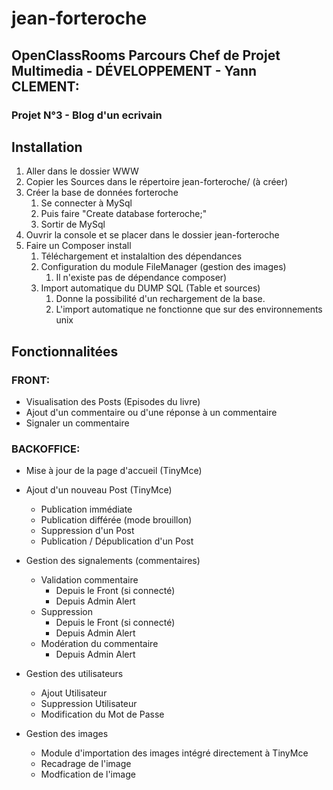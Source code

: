 # jean-forteroche
## OpenClassRooms Parcours Chef de Projet Multimedia - DÉVELOPPEMENT - Yann CLEMENT:
### Projet N°3 - Blog d'un ecrivain 

## Installation
1. Aller dans le dossier WWW
2. Copier les Sources dans le répertoire jean-forteroche/ (à créer)
3. Créer la base de données forteroche
    1. Se connecter à MySql
    2. Puis faire "Create database forteroche;"
    3. Sortir de MySql
4. Ouvrir la console et se placer dans le dossier jean-forteroche
5. Faire un Composer install
    1. Téléchargement et instalaltion des dépendances
    2. Configuration du module FileManager (gestion des images)
        1. Il n'existe pas de dépendance composer)
    3. Import automatique du DUMP SQL (Table et sources)
        1. Donne la possibilité d'un rechargement de la base.
        2. L'import automatique ne fonctionne que sur des environnements unix

## Fonctionnalitées

### FRONT:
- Visualisation des Posts (Episodes du livre)
- Ajout d'un commentaire ou d'une réponse à un commentaire
- Signaler un commentaire

### BACKOFFICE:
- Mise à jour de la page d'accueil (TinyMce)
- Ajout d'un nouveau Post (TinyMce)
    - Publication immédiate
    - Publication différée (mode brouillon)
    - Suppression d'un Post
    - Publication / Dépublication d'un Post
    
- Gestion des signalements (commentaires)
    - Validation commentaire
        - Depuis le Front (si connecté)
        - Depuis Admin Alert
    - Suppression
        - Depuis le Front (si connecté)
        - Depuis Admin Alert
    - Modération du commentaire
        - Depuis Admin Alert 
        
- Gestion des utilisateurs
    - Ajout Utilisateur
    - Suppression Utilisateur
    - Modification du Mot de Passe
    
- Gestion des images
    - Module d'importation des images intégré directement à TinyMce
    - Recadrage de l'image
    - Modfication de l'image
    
